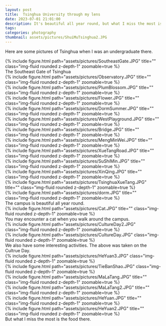 ```yaml
---
layout: post
title:  Tsinghua University through my lens
date: 2023-07-01 21:01:00
description: It's beautiful all year round, but what I miss the most is the food there.
tags: 
categories: photography
thumbnail: assets/pictures/ShuiMuTsinghua2.JPG
---
```


<p> Here are some pictures of Tsinghua when I was an undergraduate there. </p>

<div class="row">
    <div class="col-sm mt-3 mt-md-0">
        {% include figure.html path="assets/pictures/SoutheastGate.JPG" title="" class="img-fluid rounded z-depth-1" zoomable=true %}
    </div>
</div>
<div class="caption">
    The Southeast Gate of Tsinghua 
</div>

<div class="row">
    <div class="col-sm mt-3 mt-md-0">
        {% include figure.html path="assets/pictures/Observatory.JPG" title="" class="img-fluid rounded z-depth-1" zoomable=true %}
    </div>
    <div class="col-sm mt-3 mt-md-0">
        {% include figure.html path="assets/pictures/PlumBlossom.JPG" title="" class="img-fluid rounded z-depth-1" zoomable=true %}
    </div>
    <div class="col-sm mt-3 mt-md-0">
        {% include figure.html path="assets/pictures/Flower.JPG" title="" class="img-fluid rounded z-depth-1" zoomable=true %}
    </div>
</div>

<div class="row justify-content-sm-center">
    <div class="col-sm-4 mt-3 mt-md-0">
        {% include figure.html path="assets/pictures/DormSummer.JPG" title="" class="img-fluid rounded z-depth-1" zoomable=true %}
    </div>
    <div class="col-sm-8 mt-3 mt-md-0">
        {% include figure.html path="assets/pictures/WestPlayground.JPG" title="" class="img-fluid rounded z-depth-1" zoomable=true %}
    </div>
</div>

<div class="row">
    <div class="col-sm mt-3 mt-md-0">
        {% include figure.html path="assets/pictures/Bridge.JPG" title="" class="img-fluid rounded z-depth-1" zoomable=true %}
    </div>
    <div class="col-sm mt-3 mt-md-0">
        {% include figure.html path="assets/pictures/MengMinWei.JPG" title="" class="img-fluid rounded z-depth-1" zoomable=true %}
    </div>
    <div class="col-sm mt-3 mt-md-0">
        {% include figure.html path="assets/pictures/XueTangRoad.JPG" title="" class="img-fluid rounded z-depth-1" zoomable=true %}
    </div>
</div>

<div class="row justify-content-sm-center">
    <div class="col-sm-4 mt-3 mt-md-0">
        {% include figure.html path="assets/pictures/SuShiMin.JPG" title="" class="img-fluid rounded z-depth-1" zoomable=true %}
    </div>
    <div class="col-sm-8 mt-3 mt-md-0">
        {% include figure.html path="assets/pictures/XinQing.JPG" title="" class="img-fluid rounded z-depth-1" zoomable=true %}
    </div>
</div>

<div class="row justify-content-sm-center">
    <div class="col-sm-8 mt-3 mt-md-0">
        {% include figure.html path="assets/pictures/TsinghuaXueTang.JPG" title="" class="img-fluid rounded z-depth-1" zoomable=true %}
    </div>
    <div class="col-sm-4 mt-3 mt-md-0">
        {% include figure.html path="assets/pictures/dorm.JPG" title="" class="img-fluid rounded z-depth-1" zoomable=true %}
    </div>
</div>
<div class="caption">
    The campus is beautiful all year round.
</div>

<div class="row">
    <div class="col-sm mt-3 mt-md-0">
        {% include figure.html path="assets/pictures/Cat.JPG" title="" class="img-fluid rounded z-depth-1" zoomable=true %}
    </div>
</div>
<div class="caption">
    You may encounter a cat when you walk around the campus.
</div>

<div class="row mt-3">
    <div class="col-sm mt-3 mt-md-0">
        {% include figure.html path="assets/pictures/CultureDay2.JPG" class="img-fluid rounded z-depth-1" zoomable=true %}
    </div>
    <div class="col-sm mt-3 mt-md-0">
        {% include figure.html path="assets/pictures/CultureDay.JPG" class="img-fluid rounded z-depth-1" zoomable=true %}
    </div>
</div>
<div class="caption">
    We also have some interesting activities. The above was taken on the Cultrue Day.
</div>

<div class="row mt-3">
    <div class="col-sm mt-3 mt-md-0">
        {% include figure.html path="assets/pictures/HeYuan3.JPG" class="img-fluid rounded z-depth-1" zoomable=true %}
    </div>
    <div class="col-sm mt-3 mt-md-0">
        {% include figure.html path="assets/pictures/TieBanShao.JPG" class="img-fluid rounded z-depth-1" zoomable=true %}
    </div>
</div>
<div class="row">
    <div class="col-sm mt-3 mt-md-0">
        {% include figure.html path="assets/pictures/MaLaTang.JPG" title="" class="img-fluid rounded z-depth-1" zoomable=true %}
    </div>
</div>
<div class="row">
    <div class="col-sm mt-3 mt-md-0">
        {% include figure.html path="assets/pictures/MaLaTang2.JPG" title="" class="img-fluid rounded z-depth-1" zoomable=true %}
    </div>
    <div class="col-sm mt-3 mt-md-0">
        {% include figure.html path="assets/pictures/HeYuan.JPG" title="" class="img-fluid rounded z-depth-1" zoomable=true %}
    </div>
    <div class="col-sm mt-3 mt-md-0">
        {% include figure.html path="assets/pictures/HeYuan2.JPG" title="" class="img-fluid rounded z-depth-1" zoomable=true %}
    </div>
</div>
<div class="caption">
    But what I miss the most is the food there.
</div>